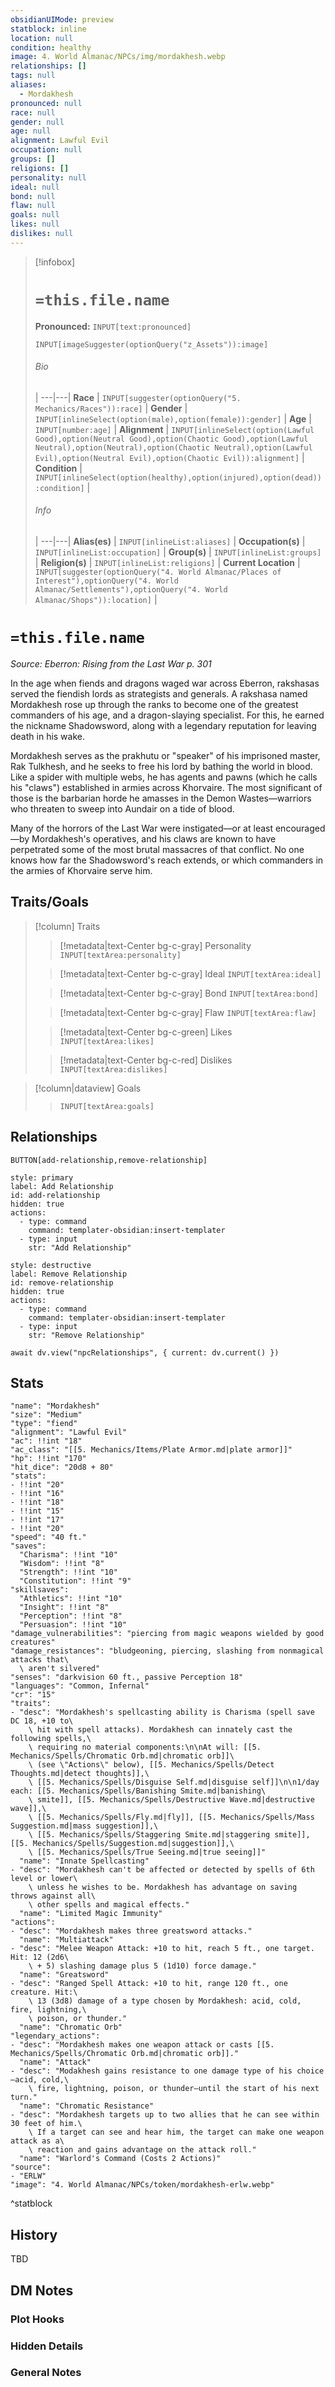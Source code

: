 ```yaml
---
obsidianUIMode: preview
statblock: inline
location: null
condition: healthy
image: 4. World Almanac/NPCs/img/mordakhesh.webp
relationships: []
tags: null
aliases:
  - Mordakhesh
pronounced: null
race: null
gender: null
age: null
alignment: Lawful Evil
occupation: null
groups: []
religions: []
personality: null
ideal: null
bond: null
flaw: null
goals: null
likes: null
dislikes: null
---
```


> [!infobox]
> # `=this.file.name`
> **Pronounced:**  `INPUT[text:pronounced]`
> ```meta-bind
> INPUT[imageSuggester(optionQuery("z_Assets")):image]
> ```
> ###### Bio
>  |
>  ---|---|
> **Race** | `INPUT[suggester(optionQuery("5. Mechanics/Races")):race]` |
> **Gender** | `INPUT[inlineSelect(option(male),option(female)):gender]` |
> **Age** | `INPUT[number:age]` |
> **Alignment** | `INPUT[inlineSelect(option(Lawful Good),option(Neutral Good),option(Chaotic Good),option(Lawful Neutral),option(Neutral),option(Chaotic Neutral),option(Lawful Evil),option(Neutral Evil),option(Chaotic Evil)):alignment]` |
> **Condition** | `INPUT[inlineSelect(option(healthy),option(injured),option(dead)):condition]` |
> ###### Info
>  |
>  ---|---|
> **Alias(es)** | `INPUT[inlineList:aliases]` |
> **Occupation(s)** | `INPUT[inlineList:occupation]` |
> **Group(s)** | `INPUT[inlineList:groups]` |
> **Religion(s)** | `INPUT[inlineList:religions]` |
> **Current Location** | `INPUT[suggester(optionQuery("4. World Almanac/Places of Interest"),optionQuery("4. World Almanac/Settlements"),optionQuery("4. World Almanac/Shops")):location]` |

# **`=this.file.name`**
*Source: Eberron: Rising from the Last War p. 301*

In the age when fiends and dragons waged war across Eberron, rakshasas served the fiendish lords as strategists and generals. A rakshasa named Mordakhesh rose up through the ranks to become one of the greatest commanders of his age, and a dragon-slaying specialist. For this, he earned the nickname Shadowsword, along with a legendary reputation for leaving death in his wake.

Mordakhesh serves as the prakhutu or "speaker" of his imprisoned master, Rak Tulkhesh, and he seeks to free his lord by bathing the world in blood. Like a spider with multiple webs, he has agents and pawns (which he calls his "claws") established in armies across Khorvaire. The most significant of those is the barbarian horde he amasses in the Demon Wastes—warriors who threaten to sweep into Aundair on a tide of blood.

Many of the horrors of the Last War were instigated—or at least encouraged—by Mordakhesh's operatives, and his claws are known to have perpetrated some of the most brutal massacres of that conflict. No one knows how far the Shadowsword's reach extends, or which commanders in the armies of Khorvaire serve him.

## Traits/Goals
> [!column] Traits
>> [!metadata|text-Center bg-c-gray] Personality
>> `INPUT[textArea:personality]`
>
>> [!metadata|text-Center bg-c-gray] Ideal
>> `INPUT[textArea:ideal]`
>
>> [!metadata|text-Center bg-c-gray] Bond
>> `INPUT[textArea:bond]`
>
>> [!metadata|text-Center bg-c-gray] Flaw
>> `INPUT[textArea:flaw]`
>
>> [!metadata|text-Center bg-c-green] Likes
>> `INPUT[textArea:likes]`
>
>> [!metadata|text-Center bg-c-red] Dislikes
>> `INPUT[textArea:dislikes]`

> [!column|dataview] Goals
>> `INPUT[textArea:goals]`

## Relationships
`BUTTON[add-relationship,remove-relationship]`
```meta-bind-button
style: primary
label: Add Relationship
id: add-relationship
hidden: true
actions:
  - type: command
    command: templater-obsidian:insert-templater
  - type: input
    str: "Add Relationship"
```
```meta-bind-button
style: destructive
label: Remove Relationship
id: remove-relationship
hidden: true
actions:
  - type: command
    command: templater-obsidian:insert-templater
  - type: input
    str: "Remove Relationship"
```
```dataviewjs
await dv.view("npcRelationships", { current: dv.current() })
```

## Stats
```statblock
"name": "Mordakhesh"
"size": "Medium"
"type": "fiend"
"alignment": "Lawful Evil"
"ac": !!int "18"
"ac_class": "[[5. Mechanics/Items/Plate Armor.md|plate armor]]"
"hp": !!int "170"
"hit_dice": "20d8 + 80"
"stats":
- !!int "20"
- !!int "16"
- !!int "18"
- !!int "15"
- !!int "17"
- !!int "20"
"speed": "40 ft."
"saves":
  "Charisma": !!int "10"
  "Wisdom": !!int "8"
  "Strength": !!int "10"
  "Constitution": !!int "9"
"skillsaves":
  "Athletics": !!int "10"
  "Insight": !!int "8"
  "Perception": !!int "8"
  "Persuasion": !!int "10"
"damage_vulnerabilities": "piercing from magic weapons wielded by good creatures"
"damage_resistances": "bludgeoning, piercing, slashing from nonmagical attacks that\
  \ aren't silvered"
"senses": "darkvision 60 ft., passive Perception 18"
"languages": "Common, Infernal"
"cr": "15"
"traits":
- "desc": "Mordakhesh's spellcasting ability is Charisma (spell save DC 18, +10 to\
    \ hit with spell attacks). Mordakhesh can innately cast the following spells,\
    \ requiring no material components:\n\nAt will: [[5. Mechanics/Spells/Chromatic Orb.md|chromatic orb]]\
    \ (see \"Actions\" below), [[5. Mechanics/Spells/Detect Thoughts.md|detect thoughts]],\
    \ [[5. Mechanics/Spells/Disguise Self.md|disguise self]]\n\n1/day each: [[5. Mechanics/Spells/Banishing Smite.md|banishing\
    \ smite]], [[5. Mechanics/Spells/Destructive Wave.md|destructive wave]],\
    \ [[5. Mechanics/Spells/Fly.md|fly]], [[5. Mechanics/Spells/Mass Suggestion.md|mass suggestion]],\
    \ [[5. Mechanics/Spells/Staggering Smite.md|staggering smite]], [[5. Mechanics/Spells/Suggestion.md|suggestion]],\
    \ [[5. Mechanics/Spells/True Seeing.md|true seeing]]"
  "name": "Innate Spellcasting"
- "desc": "Mordakhesh can't be affected or detected by spells of 6th level or lower\
    \ unless he wishes to be. Mordakhesh has advantage on saving throws against all\
    \ other spells and magical effects."
  "name": "Limited Magic Immunity"
"actions":
- "desc": "Mordakhesh makes three greatsword attacks."
  "name": "Multiattack"
- "desc": "Melee Weapon Attack: +10 to hit, reach 5 ft., one target. Hit: 12 (2d6\
    \ + 5) slashing damage plus 5 (1d10) force damage."
  "name": "Greatsword"
- "desc": "Ranged Spell Attack: +10 to hit, range 120 ft., one creature. Hit:\
    \ 13 (3d8) damage of a type chosen by Mordakhesh: acid, cold, fire, lightning,\
    \ poison, or thunder."
  "name": "Chromatic Orb"
"legendary_actions":
- "desc": "Mordakhesh makes one weapon attack or casts [[5. Mechanics/Spells/Chromatic Orb.md|chromatic orb]]."
  "name": "Attack"
- "desc": "Modakhesh gains resistance to one damage type of his choice—acid, cold,\
    \ fire, lightning, poison, or thunder—until the start of his next turn."
  "name": "Chromatic Resistance"
- "desc": "Mordakhesh targets up to two allies that he can see within 30 feet of him.\
    \ If a target can see and hear him, the target can make one weapon attack as a\
    \ reaction and gains advantage on the attack roll."
  "name": "Warlord's Command (Costs 2 Actions)"
"source":
- "ERLW"
"image": "4. World Almanac/NPCs/token/mordakhesh-erlw.webp"
```
^statblock

## History
TBD

## DM Notes
### Plot Hooks


### Hidden Details


### General Notes
